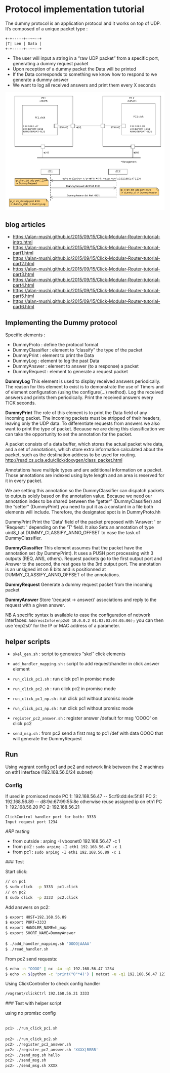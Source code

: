 
# Protocol implementation tutorial

The dummy protocol is an application protocol and it works on top of UDP. It’s composed of a unique packet type :

```
+-+-----+--~~--+
|T| Len | Data |
+-+-----+--~~--+
```


+ The user will input a string in a “raw UDP packet” from a specific port, generating a dummy request packet
+ Upon reception of a dummy packet the Data will be printed
+ If the Data corresponds to something we know how to respond to we generate a dummy answer
+ We want to log all received answers and print them every X seconds


![demo](demo.png)


## blog articles

+ https://alan-mushi.github.io/2015/09/15/Click-Modular-Router-tutorial-intro.html
+ https://alan-mushi.github.io/2015/09/15/Click-Modular-Router-tutorial-part1.html
+ https://alan-mushi.github.io/2015/09/15/Click-Modular-Router-tutorial-part2.html
+ https://alan-mushi.github.io/2015/09/15/Click-Modular-Router-tutorial-part3.html
+ https://alan-mushi.github.io/2015/09/15/Click-Modular-Router-tutorial-part4.html
+ https://alan-mushi.github.io/2015/09/15/Click-Modular-Router-tutorial-part5.html
+ https://alan-mushi.github.io/2015/09/15/Click-Modular-Router-tutorial-part6.html

## Implementing the Dummy protocol

Specific elements :

* DummyProto : define the protocol format
* DummyClassifier : element to “classify” the type of the packet
* DummyPrint : element to print the Data
* DummyLog : element to log the past Data
* DummyAnswer : element to answer (to a response) a packet
* DummyRequest : element to generate a request packet

**DummyLog**
This element is used to display received answers periodically. The reason for this element to exist is to demonstrate the use of Timers and of element configuration (using the configure(...) method).
Log the received answers and prints them periodically. Print the received answers every TICK seconds.


**DummyPrint**
The role of this element is to print the Data field of any incoming packet. The incoming packets must be stripped of their headers, leaving only the UDP data. To differentiate requests from answers we also want to print the type of packet. Because we are doing this classification we can take the opportunity to set the annotation for the packet.

A packet consists of a data buffer, which stores the actual packet wire data, and a set of annotations, which store extra information calculated about the packet, such as the destination address to be used for routing. http://read.cs.ucla.edu/click/doxygen/class_packet.html

Annotations have multiple types and are additional information on a packet. Those annotations are indexed using byte length and an area is reserved for it in every packet.

We are setting this annotation so the DummyClassifier can dispatch packets to outputs solely based on the annotation value. Because we need our annotation index to be shared between the “getter” (DummyClassifier) and the “setter” (DummyPrint) you need to put it as a constant in a file both elements will include. Therefore, the designated spot is in DummyProto.hh

DummyPrint Print the 'Data' field of the packet preposed with 'Answer: ' or 'Request: ' depending on the 'T' field.
It also Sets an annotation of type uint8_t at DUMMY_CLASSIFY_ANNO_OFFSET to ease the task of DummyClassifier.


**DummyClassifier**
This element assumes that the packet have the annotation set (by DummyPrint). It uses a PUSH port processing with 3 outputs (REQ, ANS, others).
Request packets go to the first output port and Answer to the second, the rest goes to the 3rd output port. The annotation is an unsigned int on 8 bits and is positionned at DUMMY_CLASSIFY_ANNO_OFFSET of the annotations.


**DummyRequest**
Generate a dummy request packet from the incoming packet


**DummyAnswer**
Store ‘(request -> answer)’ associations and reply to the request with a given answer.



NB
A specific syntax is available to ease the configuration of network interfaces:
`AddressInfo(enp2s0 10.0.0.2 01:02:03:04:05:06);`
you can then use ‘enp2s0’ for the IP or MAC address of a parameter.


## helper scripts

+ `skel_gen.sh` : script to generates “skel” click elements
+ `add_handler_mapping.sh`  : script to add request/handler in click answer element

+ `run_click_pc1.sh` : run click pc1 in promisc mode
+ `run_click_pc2.sh` : run click pc2 in promisc mode
+ `run_click_pc1_np.sh` : run click pc1 without promisc mode
+ `run_click_pc1_np.sh` : run click pc1 without promisc mode
+ `register_pc2_answer.sh` : register answer /default for msg 'OOOO' on click pc2
+ `send_msg.sh` : from pc2 send a first msg to pc1 /def with data OOOO that will generate the DummyRequest


## Run

Using vagrant config pc1 and pc2 and network link between the 2 machines on eth1 interface (192.168.56.0/24 subnet)

### Config

If used in promisced mode
    PC 1: 192.168.56.47 -- 5c:f9:dd:4e:5f:81
    PC 2: 192.168.56.89 -- d8:9d:67:99:55:8e
otherwise reuse assigned ip on eth1
    PC 1: 192.168.56.20
    PC 2: 192.168.56.21

    ClickControl handler port for both: 3333
    Input request port 1234


_ARP testing_

+ from outside : arping -I vboxnet0 192.168.56.47 -c 1
+ from pc2 : `sudo arping -I eth1 192.168.56.47 -c 1`
+ from pc1 : `sudo arping -I eth1 192.168.56.89 -c 1`

### Test

Start click:

```bash
// on pc1
$ sudo click  -p 3333  pc1.click
// on pc2
$ sudo click  -p 3333  pc2.click
```

Add answers on pc2:
```bash
$ export HOST=192.168.56.89
$ export PORT=3333
$ export HANDLER_NAME=h_map
$ export SHORT_NAME=DummyAnswer

$ ./add_handler_mapping.sh 'OOOO|AAAA'
$ ./read_handler.sh
```

From pc2 send requests:

```bash
$ echo -n "OOOO" | nc -4u -q1 192.168.56.47 1234
$ echo -n $(python -c 'print("O"*4)') | netcat -u -q1 192.168.56.47 1234
```

Using ClickController to check config handler
```bash
/vagrant/clickCtrl 192.168.56.21 3333

```

### Test with helper script

using no promisc config

```bash

pc1> ./run_click_pc1.sh

pc2> ./run_click_pc2.sh
pc2> ./register_pc2_answer.sh
pc2> ./register_pc2_answer.sh 'XXXX|BBBB'
pc2> ./send_msg.sh hello
pc2> ./send_msg.sh
pc2> ./send_msg.sh XXXX
```










